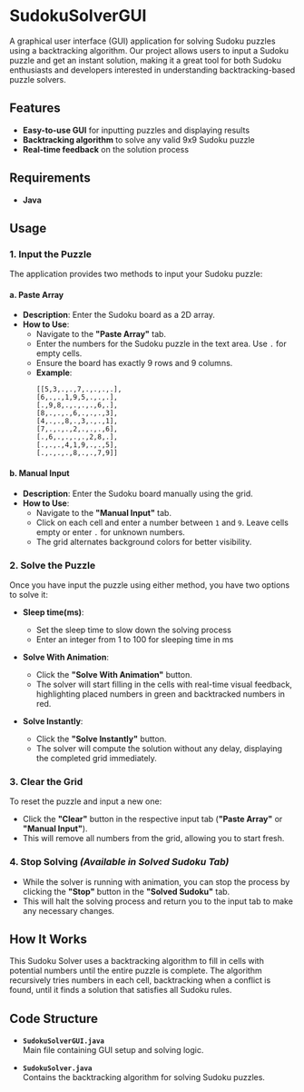 # SudokuSolverGUI

A graphical user interface (GUI) application for solving Sudoku puzzles using a backtracking algorithm. Our project allows users to input a Sudoku puzzle and get an instant solution, making it a great tool for both Sudoku enthusiasts and developers interested in understanding backtracking-based puzzle solvers.

## Features

- **Easy-to-use GUI** for inputting puzzles and displaying results
- **Backtracking algorithm** to solve any valid 9x9 Sudoku puzzle
- **Real-time feedback** on the solution process

## Requirements

- **Java**

## Usage

### 1. Input the Puzzle

The application provides two methods to input your Sudoku puzzle:

#### a. **Paste Array**

- **Description**: Enter the Sudoku board as a 2D array.
- **How to Use**:
    - Navigate to the **"Paste Array"** tab.
    - Enter the numbers for the Sudoku puzzle in the text area. Use `.` for empty cells.
    - Ensure the board has exactly 9 rows and 9 columns.
    - **Example**:
      ```
      [[5,3,.,.,7,.,.,.,.],
      [6,.,.,1,9,5,.,.,.],
      [.,9,8,.,.,.,.,6,.],
      [8,.,.,.,6,.,.,.,3],
      [4,.,.,8,.,3,.,.,1],
      [7,.,.,.,2,.,.,.,6],
      [.,6,.,.,.,.,2,8,.],
      [.,.,.,4,1,9,.,.,5],
      [.,.,.,.,8,.,.,7,9]]
      ```

#### b. **Manual Input**

- **Description**: Enter the Sudoku board manually using the grid.
- **How to Use**:
    - Navigate to the **"Manual Input"** tab.
    - Click on each cell and enter a number between `1` and `9`. Leave cells empty or enter `.` for unknown numbers.
    - The grid alternates background colors for better visibility.

### 2. Solve the Puzzle

Once you have input the puzzle using either method, you have two options to solve it:

- **Sleep time(ms)**:
    - Set the sleep time to slow down the solving process
    - Enter an integer from 1 to 100 for sleeping time in ms

- **Solve With Animation**:
    - Click the **"Solve With Animation"** button.
    - The solver will start filling in the cells with real-time visual feedback, highlighting placed numbers in green and backtracked numbers in red.

- **Solve Instantly**:
    - Click the **"Solve Instantly"** button.
    - The solver will compute the solution without any delay, displaying the completed grid immediately.

### 3. Clear the Grid

To reset the puzzle and input a new one:

- Click the **"Clear"** button in the respective input tab (**"Paste Array"** or **"Manual Input"**).
- This will remove all numbers from the grid, allowing you to start fresh.

### 4. Stop Solving *(Available in Solved Sudoku Tab)*

- While the solver is running with animation, you can stop the process by clicking the **"Stop"** button in the **"Solved Sudoku"** tab.
- This will halt the solving process and return you to the input tab to make any necessary changes.

## How It Works

This Sudoku Solver uses a backtracking algorithm to fill in cells with potential numbers until the entire puzzle is complete. The algorithm recursively tries numbers in each cell, backtracking when a conflict is found, until it finds a solution that satisfies all Sudoku rules.

## Code Structure

- **`SudokuSolverGUI.java`**  
  Main file containing GUI setup and solving logic.

- **`SudokuSolver.java`**  
  Contains the backtracking algorithm for solving Sudoku puzzles.
